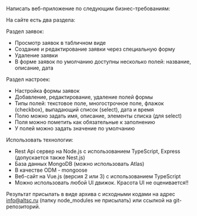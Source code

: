 Написать веб-приложение по следующим бизнес-требованиям:

На сайте есть два раздела:

Раздел заявок:

- Просмотр заявок в табличном виде
- Создание и редактирование заявки через специальную форму
- Удаление заявки
- В форме заявок по умолчанию доступны несколько полей: название, описание, дата

Раздел настроек:

- Настройка формы заявок
- Добавление, редактирование, удаление полей формы
- Типы полей: текстовое поле, многострочное поле, флажок (checkbox), выпадающий список (select), дата и время
- Полю можно задать имя, описание, элементы списка (для select)
- Поля можно пометить как обязательные к заполнению
- У полей можно задать значение по умолчанию

Использовать технологии:

- Rest Api сервер на Node.js с использованием TypeScript, Express (допускается также Nest.js)
- База данных MongoDB (можно использовать Atlas)
- В качестве ODM - mongoose
- Веб-сайт на Vue.js (версия 2 или 3) с использованием TypeScript
- Можно использовать любой UI движок. Красота UI не оценивается!!

Результат присылать в виде архива с исходными кодами на адрес info@altsc.ru (папку node_modules не присылать) или ссылкой на git-репозиторий.
